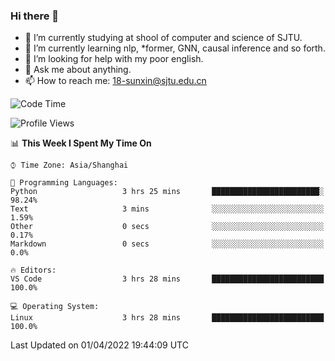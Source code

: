 ### Hi there 👋

<!--
**sunxin000/sunxin000** is a ✨ _special_ ✨ repository because its `README.md` (this file) appears on your GitHub profile.

Here are some ideas to get you started:

- 🔭 I’m currently working on ...
- 🌱 I’m currently learning ...
- 👯 I’m looking to collaborate on ...
- 🤔 I’m looking for help with ...
- 💬 Ask me about ...
- 📫 How to reach me: ...
- 😄 Pronouns: ...
- ⚡ Fun fact: ...
-->
- 🏫 I’m currently studying at shool of computer and science of SJTU.
- 🌱 I’m currently learning nlp, \*former, GNN, causal inference and so forth.
- 🤔 I’m looking for help with my poor english.
- 💬 Ask me about anything.
- 📫 How to reach me: 18-sunxin@sjtu.edu.cn
<!--START_SECTION:waka-->
![Code Time](http://img.shields.io/badge/Code%20Time-129%20hrs%2043%20mins-blue)

![Profile Views](http://img.shields.io/badge/Profile%20Views-19-blue)

📊 **This Week I Spent My Time On** 

```text
⌚︎ Time Zone: Asia/Shanghai

💬 Programming Languages: 
Python                   3 hrs 25 mins       ████████████████████████░   98.24% 
Text                     3 mins              ░░░░░░░░░░░░░░░░░░░░░░░░░   1.59% 
Other                    0 secs              ░░░░░░░░░░░░░░░░░░░░░░░░░   0.17% 
Markdown                 0 secs              ░░░░░░░░░░░░░░░░░░░░░░░░░   0.0%

🔥 Editors: 
VS Code                  3 hrs 28 mins       █████████████████████████   100.0%

💻 Operating System: 
Linux                    3 hrs 28 mins       █████████████████████████   100.0%

```


 Last Updated on 01/04/2022 19:44:09 UTC
<!--END_SECTION:waka-->
